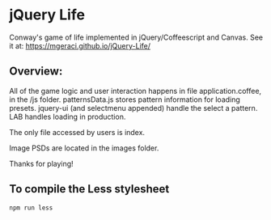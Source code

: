 # jQuery Life

Conway's game of life implemented in jQuery/Coffeescript and Canvas. See it at:
https://mgeraci.github.io/jQuery-Life/

## Overview:

All of the game logic and user interaction happens in file application.coffee, in the /js folder. patternsData.js stores pattern information for loading presets. jquery-ui (and selectmenu appended) handle the select a pattern. LAB handles loading in production.

The only file accessed by users is index.

Image PSDs are located in the images folder.

Thanks for playing!


## To compile the Less stylesheet

`npm run less`
